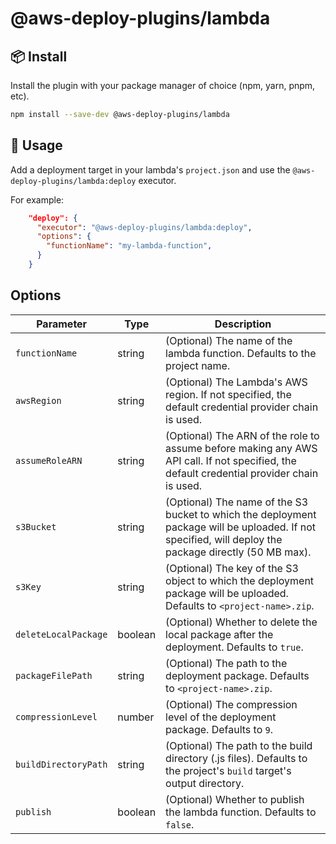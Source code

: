 # @aws-deploy-plugins/lambda

## 📦 Install

Install the plugin with your package manager of choice (npm, yarn, pnpm, etc).

```bash
npm install --save-dev @aws-deploy-plugins/lambda
```

## 🚀 Usage

Add a deployment target in your lambda's `project.json` and use the `@aws-deploy-plugins/lambda:deploy` executor.

For example:

```json
    "deploy": {
      "executor": "@aws-deploy-plugins/lambda:deploy",
      "options": {
        "functionName": "my-lambda-function",
      }
    }
```

## Options

| Parameter            | Type    | Description                                                                                                                                            |
| -------------------- | ------- | ------------------------------------------------------------------------------------------------------------------------------------------------------ |
| `functionName`       | string  | (Optional) The name of the lambda function. Defaults to the project name.                                                                              |
| `awsRegion`          | string  | (Optional) The Lambda's AWS region. If not specified, the default credential provider chain is used.                                                   |
| `assumeRoleARN`      | string  | (Optional) The ARN of the role to assume before making any AWS API call. If not specified, the default credential provider chain is used.              |
| `s3Bucket`           | string  | (Optional) The name of the S3 bucket to which the deployment package will be uploaded. If not specified, will deploy the package directly (50 MB max). |
| `s3Key`              | string  | (Optional) The key of the S3 object to which the deployment package will be uploaded. Defaults to `<project-name>.zip`.                                |
| `deleteLocalPackage` | boolean | (Optional) Whether to delete the local package after the deployment. Defaults to `true`.                                                               |
| `packageFilePath`    | string  | (Optional) The path to the deployment package. Defaults to `<project-name>.zip`.                                                                       |
| `compressionLevel`   | number  | (Optional) The compression level of the deployment package. Defaults to `9`.                                                                           |
| `buildDirectoryPath` | string  | (Optional) The path to the build directory (.js files). Defaults to the project's `build` target's output directory.                                   |
| `publish`            | boolean | (Optional) Whether to publish the lambda function. Defaults to `false`.                                                                                |
